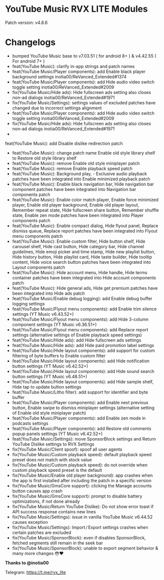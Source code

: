 # YouTube Music RVX LITE Modules
Patch version: v4.8.6

# Changelogs 

- bumped YouTube Music base to v7.03.51 ( for android 8+ ) & v4.42.55 ( For android 7+ )
- feat(YouTube Music): clarify in-app strings and patch names
- feat(YouTube Music/Player components): add Enable black player background settings inotia00/ReVanced_Extended#1374
- feat(YouTube Music/Player components): add Hide audio video switch toggle setting inotia00/ReVanced_Extended#2009
- fix(YouTube Music/Hide ads): Hide fullscreen ads setting also closes non-ad dialogs inotia00/ReVanced_Extended#1971
- fix(YouTube Music/Settings): settings values of excluded patches have changed due to incorrect settings alignment
- feat(YouTube Music/Player components): add Hide audio video switch toggle setting inotia00/ReVanced_Extended#2009
- fix(YouTube Music/Hide ads): Hide fullscreen ads setting also closes non-ad dialogs inotia00/ReVanced_Extended#1971
- 
feat(YouTube Music): add Disable dislike redirection patch
- feat(YouTube Music): change patch name Enable old style library shelf to Restore old style library shelf
- feat(YouTube Music): remove Enable old style miniplayer patch
- feat(YouTube Music): remove Enable playback speed patch
- feat(YouTube Music): Background play, - Exclusive audio playback patches have been integrated into Enable minimized playback patch
- feat(YouTube Music): Enable black navigation bar, Hide navigation bar component patches have been integrated into Navigation bar components patch
- feat(YouTube Music): Enable color match player, Enable force minimized player, Enable old player background, Enable old player layout, Remember repeat state, Hide fullscreen share button, Remember shuffle state, Enable zen mode patches have been integrated into Player components patch
- feat(YouTube Music): Enable compact dialog, Hide flyout panel, Replace dismiss queue, Replace report patches have been integrated into Flyout menu components patch
- feat(YouTube Music): Enable custom filter, Hide button shelf, Hide carousel shelf, Hide cast button, Hide category bar, Hide channel guidelines, Hide emoji picker and time stamp, Hide new playlist button, Hide history button, Hide playlist card, Hide taste builder, Hide tooltip content, Hide voice search button patches have been integrated into Layout components patch
- feat(YouTube Music): Hide account menu, Hide handle, Hide terms container patches have been integrated into Hide account components patch
- feat(YouTube Music): Hide general ads, Hide get premium patches have been integrated into Hide ads patch
- feat(YouTube Music/Enable debug logging): add Enable debug buffer logging settings
- feat(YouTube Music/Flyout menu components): add Enable trim silence settings (YT Music v6.43.52+)
- feat(YouTube Music/Flyout menu components): add Hide 3-column component settings (YT Music v6.36.51+)
- feat(YouTube Music/Flyout menu components): add Replace report settings (alternative settings of Enable playback speed settings)
- feat(YouTube Music/Hide ads): add Hide fullscreen ads settings
- feat(YouTube Music/Hide ads): add Hide paid promotion label settings
- feat(YouTube Music/Hide layout components): add support for custom filtering of byte buffers to Enable custom filter
- feat(YouTube Music/Hide layout components): add Hide notification button settings (YT Music v6.42.52+)
- feat(YouTube Music/Hide layout components): add Hide sound search button settings (YT Music v6.48.51+)
- feat(YouTube Music/Hide layout components): add Hide sample shelf, Hide tap to update button settings
- feat(YouTube Music/Litho filter): add support for identifier and byte buffer
- feat(YouTube Music/Player components): add Enable next previous button, Enable swipe to dismiss miniplayer settings (alternative setting of Enable old style miniplayer patch)
- feat(YouTube Music/Player components): add Enable zen mode in podcasts settings
- feat(YouTube Music/Player components): add Restore old comments popup panels settings (YT Music v6.42.52+)
- feat(YouTube Music/Settings): move SponsorBlock settings and Return YouTube Dislike settings to RVX Settings
- fix(YouTube Music/Client spoof): spoof all user agents
- fix(YouTube Music/Custom playback speed): default playback speed preset does not match with stock value
- fix(YouTube Music/Custom playback speed): do not override when custom playback speed preset is the default
- fix(YouTube Music/Enable old player background): app crashes when the app is first installed after including the patch in a specific version
- fix(YouTube Music/GmsCore support): clicking the Manage accounts button causes app crash
- fix(YouTube Music/GmsCore support): prompt to disable battery optimizations, if not done already
- fix(YouTube Music/Return YouTube Dislike): Do not show error toast if API success response contains new lines
- fix(YouTube Music/Settings): issue in vanilla YouTube Music v6.44.52 causes exception
- fix(YouTube Music/Settings): Import / Export settings crashes when certain patches are excluded
- fix(YouTube Music/SponsorBlock): even if disables SponsorBlock, fetched segments still remain in the seek bar
- fix(YouTube Music/SponsorBlock): unable to export segment behavior
& many more changes 😳❤️

**Thanks to @inotia00**

Telegram: https://t.me/rvx_lite
